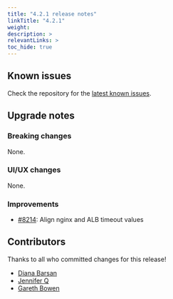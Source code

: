 ```yaml
---
title: "4.2.1 release notes"
linkTitle: "4.2.1"
weight:
description: >
relevantLinks: >
toc_hide: true
---
```


## Known issues

Check the repository for the [latest known issues](https://github.com/medic/cht-core/issues?q=is%3Aissue+label%3A%22Affects%3A+4.2.1%22).

## Upgrade notes

### Breaking changes

None.

### UI/UX changes

None.

### Improvements

- [#8214](https://github.com/medic/cht-core/issues/8214): Align nginx and ALB timeout values


## Contributors

Thanks to all who committed changes for this release!

- [Diana Barsan](https://github.com/dianabarsan)
- [Jennifer Q](https://github.com/latin-panda)
- [Gareth Bowen](https://github.com/garethbowen)

